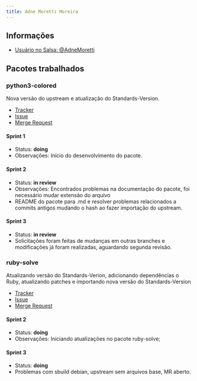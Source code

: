 ```yaml
---
title: Adne Moretti Moreira
---
```


## Informações

- [Usuário no Salsa: @AdneMoretti](https://salsa.debian.org/AdneMoretti)

## Pacotes trabalhados

### python3-colored

Nova versão do upstream e atualização do Standards-Version. 

- [Tracker](https://tracker.debian.org/pkg/colored)
- [Issue](https://salsa.debian.org/debian-brasilia-team/docs/-/issues/62)
- [Merge Request](https://salsa.debian.org/python-team/packages/flask-dance/-/merge_requests/1)

 #### Sprint 1 
- Status: **doing**
- Observações: Início do desenvolvimento do pacote.

 #### Sprint 2
- Status: **in review**
- Observações: Encontrados problemas na documentação do pacote, foi necessário mudar extensão do arquivo
- README do pacote para .md e resolver problemas relacionados a commits antigos mudando o hash ao fazer importação do upstream.

#### Sprint 3
- Status: **in review**
- Solicitações foram feitas de mudanças em outras branches e modificações já foram realizadas, aguardando segunda revisão.
  
### ruby-solve

Atualizando versão do Standards-Verion, adicionando dependências o Ruby, atualizando patches e importando nova versão do Standards-Version

- [Tracker](https://tracker.debian.org/pkg/ruby-in-parallel)
- [Issue](https://salsa.debian.org/debian-brasilia-team/docs/-/issues/98)
- [Merge Request](https://salsa.debian.org/debian/ruby-in-parallel/-/merge_requests/5)

#### Sprint 2
- Status: **doing**
- Observações: Iniciando atualizações no pacote ruby-solve;

#### Sprint 3 
- Status: **doing**
- Problemas com sbuild debian, upstream sem arquivos base, MR aberto. 
